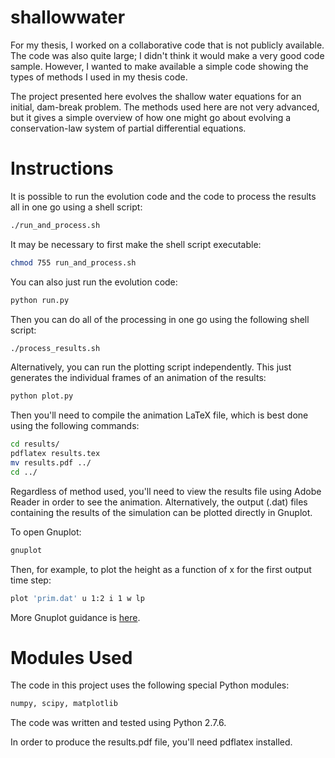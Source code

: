 shallowwater
============

For my thesis, I worked on a collaborative code that is not publicly
available. The code was also quite large; I didn't think it would make
a very good code sample. However, I wanted to make available a simple
code showing the types of methods I used in my thesis code.

The project presented here evolves the shallow water equations for an
initial, dam-break problem. The methods used here are not very
advanced, but it gives a simple overview of how one might go about
evolving a conservation-law system of partial differential equations.


# Instructions

It is possible to run the evolution code and the code to process the
results all in one go using a shell script:

```sh
./run_and_process.sh
```

It may be necessary to first make the shell script executable:

```sh
chmod 755 run_and_process.sh
```

You can also just run the evolution code:

```sh
python run.py
```

Then you can do all of the processing in one go using the following
shell script:

```sh
./process_results.sh
```

Alternatively, you can run the plotting script independently. This
just generates the individual frames of an animation of the results:

```sh
python plot.py
```

Then you'll need to compile the animation LaTeX file, which is best
done using the following commands:

```sh
cd results/
pdflatex results.tex
mv results.pdf ../
cd ../
```

Regardless of method used, you'll need to view the results file using
Adobe Reader in order to see the animation. Alternatively, the output
(.dat) files containing the results of the simulation can be plotted
directly in Gnuplot.

To open Gnuplot:

```sh
gnuplot
```

Then, for example, to plot the height as a function of x for the first
output time step:

```sh
plot 'prim.dat' u 1:2 i 1 w lp
```

More Gnuplot guidance is [here](http://people.duke.edu/~hpgavin/gnuplot.html).

# Modules Used

The code in this project uses the following special Python modules:

```sh
numpy, scipy, matplotlib
```

The code was written and tested using Python 2.7.6.

In order to produce the results.pdf file, you'll need pdflatex installed.